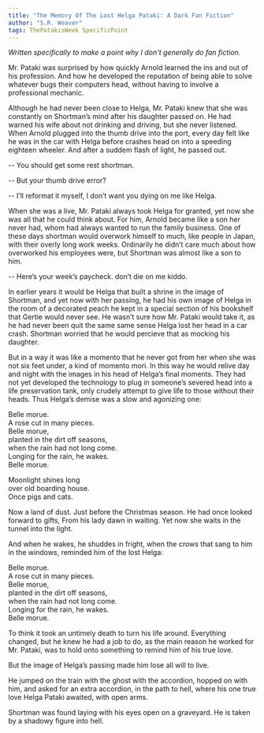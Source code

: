 ```yaml
---
title: "The Memory Of The Lost Helga Pataki: A Dark Fan Fiction"
author: "S.R. Weaver"
tags: ThePatakisWeek SpecificPoint
---
```

<i>Written specifically to make a point why I don't generally do fan fiction.</i>

Mr. Pataki was surprised by how quickly Arnold learned the ins and out of his profession. And how he developed the reputation of being able to solve whatever bugs their computers head, without having to involve a professional mechanic.

Although he had never been close to Helga, Mr. Pataki knew that she was constantly on Shortman’s mind after his daughter passed on. He had warned his wife about not drinking and driving, but she never listened. When Arnold plugged into the thumb drive into the port, every day felt like he was in the car with Helga before crashes head on into a speeding eighteen wheeler. And after a suddem flash of light, he passed out.

-- You should get some rest shortman.

-- But your thumb drive error?

-- I’ll reformat it myself, I don’t want you dying on me like Helga.

When she was a live, Mr. Pataki always took Helga for granted, yet now she was all that he could think about. For him, Arnold became like a son her never had, whom had always wanted to run the family business. One of these days shortman would overwork himself to much, like people in Japan, with their overly long work weeks. Ordinarily he didn’t care much about how overworked his employees were, but Shortman was almost like a son to him.

-- Here’s your week’s paycheck. don’t die on me kiddo.

In earlier years it would be Helga that built a shrine in the image of Shortman, and yet now with her passing, he had his own image of Helga in the room of a decorated peach he kept in a special section of his bookshelf that Gertie would never see. He wasn’t sure how Mr. Pataki would take it, as he had never been quit the same same sense Helga lost her head in a car crash. Shortman worried that he would percieve that as mocking his daughter.

But in a way it was like a momento that he never got from her when she was not six feet under, a kind of momento mori. In this way he would relive day and night with the images in his head of Helga’s final moments. They had not yet developed the technology to plug in someone’s severed head into a life preservation tank, only crudely attempt to give life to those without their heads. Thus Helga’s demise was a slow and agonizing one:

Belle morue.<br />
A rose cut in many pieces.<br />
Belle morue,<br />
planted in the dirt off seasons,<br />
when the rain had not long come.<br />
Longing for the rain, he wakes.<br />
Belle morue.

Moonlight shines long<br />
over old boarding house.<br />
Once pigs and cats.

Now a land of dust. Just before the Christmas season. He had once looked forward to gifts, From his lady dawn in waiting. Yet now she waits in the tunnel into the light.

And when he wakes, he shuddes in fright, when the crows that sang to him in the windows, reminded him of the lost Helga:

Belle morue.<br />
A rose cut in many pieces.<br />
Belle morue,<br />
planted in the dirt off seasons,<br />
when the rain had not long come.<br />
Longing for the rain, he wakes.<br />
Belle morue.

To think it took an untimely death to turn his life around. Everything changed, but he knew he had a job to do, as the main reason he worked for Mr. Pataki, was to hold onto something to remind him of his true love.

But the image of Helga’s passing made him lose all will to live.

He jumped on the train with the ghost with the accordion, hopped on with him, and asked for an extra accordion, in the path to hell, where his one true love Helga Pataki awaited, with open arms.

Shortman was found laying with his eyes open on a graveyard.
	He is taken by a shadowy figure into hell.
